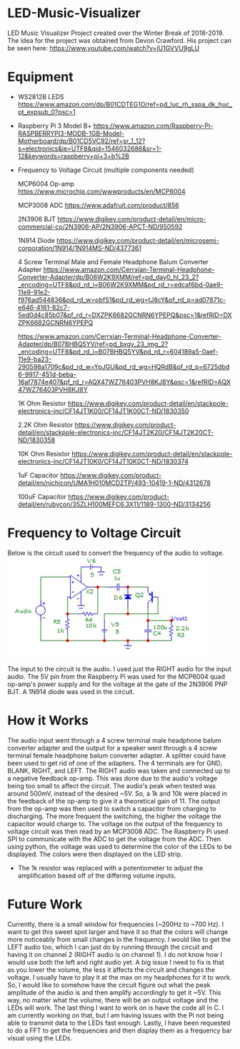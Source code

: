 # LED-Music-Visualizer
LED Music Visualizer Project created over the Winter Break of 2018-2019. The idea for the project was obtained from Devon Crawford. His project can be seen here:
https://www.youtube.com/watch?v=lU1GVVU9gLU

# Equipment
- WS2812B LEDS
https://www.amazon.com/dp/B01CDTEG1O/ref=pd_luc_rh_sspa_dk_huc_pt_expsub_0?psc=1

- Raspberry Pi 3 Model B+
https://www.amazon.com/Raspberry-Pi-RASPBERRYPI3-MODB-1GB-Model-Motherboard/dp/B01CD5VC92/ref=sr_1_12?s=electronics&ie=UTF8&qid=1546032686&sr=1-12&keywords=raspberry+pi+3+b%2B

- Frequency to Voltage Circuit (multiple components needed)
    
    MCP6004 Op-amp
    https://www.microchip.com/wwwproducts/en/MCP6004
    
    MCP3008 ADC
    https://www.adafruit.com/product/856
    
    2N3906 BJT
    https://www.digikey.com/product-detail/en/micro-commercial-co/2N3906-AP/2N3906-APCT-ND/950592
    
    1N914 Diode
    https://www.digikey.com/product-detail/en/microsemi-corporation/1N914/1N914MS-ND/4377361
    
    4 Screw Terminal Male and Female Headphone Balum Converter Adapter
    https://www.amazon.com/Cerrxian-Terminal-Headphone-Converter-Adapter/dp/B06W2K9XMM/ref=pd_day0_hl_23_2?_encoding=UTF8&pd_rd_i=B06W2K9XMM&pd_rd_r=edcaf6bd-0ae9-11e9-91e2-f976ad544836&pd_rd_w=pbfS1&pd_rd_wg=tJ8cY&pf_rd_p=ad07871c-e646-4161-82c7-5ed0d4c85b07&pf_rd_r=DXZPK6682GCNRN6YPEPQ&psc=1&refRID=DXZPK6682GCNRN6YPEPQ
    
    https://www.amazon.com/Cerrxian-Terminal-Headphone-Converter-Adapter/dp/B07BHBQ5YV/ref=pd_bxgy_23_img_2?_encoding=UTF8&pd_rd_i=B07BHBQ5YV&pd_rd_r=604189a5-0aef-11e9-ba23-290598a1709c&pd_rd_w=YpJGU&pd_rd_wg=HQRdB&pf_rd_p=6725dbd6-9917-451d-beba-16af7874e407&pf_rd_r=AQX47WZ76403PVH8KJ8Y&psc=1&refRID=AQX47WZ76403PVH8KJ8Y
    
    1K Ohm Resistor
    https://www.digikey.com/product-detail/en/stackpole-electronics-inc/CF14JT1K00/CF14JT1K00CT-ND/1830350
    
    2.2K Ohm Resistor
    https://www.digikey.com/product-detail/en/stackpole-electronics-inc/CF14JT2K20/CF14JT2K20CT-ND/1830358
    
    10K Ohm Resistor
    https://www.digikey.com/product-detail/en/stackpole-electronics-inc/CF14JT10K0/CF14JT10K0CT-ND/1830374
    
    1uF Capacitor
    https://www.digikey.com/product-detail/en/nichicon/UMA1H010MCD2TP/493-10419-1-ND/4312678
    
    100uF Capacitor
    https://www.digikey.com/product-detail/en/rubycon/35ZLH100MEFC6.3X11/1189-1300-ND/3134256

# Frequency to Voltage Circuit
Below is the circuit used to convert the frequency of the audio to voltage.
![alt text](https://github.com/SpencerGoulette/LED-Music-Visualizer/blob/master/FreqtoVolt.JPG)

The input to the circuit is the audio. I used just the RIGHT audio for the input audio. The 5V pin from the Raspberry Pi was used for the MCP6004 quad op-amp's power supply and for the voltage at the gate of the 2N3906 PNP BJT. A 1N914 diode was used in the circuit.

# How it Works
The audio input went through a 4 screw terminal male headphone balum converter adapter and the output for a speaker went through a 4 screw terminal female headphone balum converter adapter. A splitter could have been used to get rid of one of the adapters. The 4 terminals are for GND, BLANK, RIGHT, and LEFT. The RIGHT audio was taken and connected up to a negative feedback op-amp. This was done due to the audio's voltage being too small to affect the circuit. The audio's peak when tested was around 500mV, instead of the desired ~5V. So, a 1k and 10k were placed in the feedback of the op-amp to give it a theoretical gain of 11. The output from the op-amp was then used to switch a capacitor from charging to discharging. The more frequent the switching, the higher the voltage the capacitor would charge to. The voltage on the output of the frequency to voltage circuit was then read by an MCP3008 ADC. The Raspberry Pi used SPI to communicate with the ADC to get the voltage from the ADC. Then using python, the voltage was used to determine the color of the LEDs to be displayed. The colors were then displayed on the LED strip.

- The 1k resistor was replaced with a potentiometer to adjust the amplification based off of the differing volume inputs.

# Future Work
Currently, there is a small window for frequencies (~200Hz to ~700 Hz). I want to get this sweet spot larger and have it so that the colors will change more noticeably from small changes in the frequency. I would like to get the LEFT audio too, which I can just do by running through the circuit and having it on channel 2 (RIGHT audio is on channel 1). I do not know how I would use both the left and right audio yet. A big issue I need to fix is that as you lower the volume, the less it affects the circuit and changes the voltage. I usually have to play it at the max on my headphones for it to work. So, I would like to somehow have the circuit figure out what the peak amplitude of the audio is and then amplify accordingly to get it ~5V. This way, no matter what the volume, there will be an output voltage and the LEDs will work. The last thing I want to work on is have the code all in C. I am currently working on that, but I am having issues with the Pi not being able to transmit data to the LEDs fast enough. Lastly, I have been requested to do a FFT to get the frequencies and then display them as a frequency bar visual using the LEDs.
